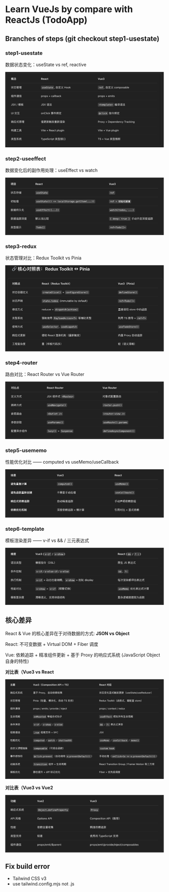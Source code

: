 # Learn VueJs by compare with ReactJs (TodoApp)

## Branches of steps (git checkout step1-usestate)

### step1-usestate

数据状态变化：useState vs ref, reactive

![数据状态变化：useState vs ref, reactive](step1-compare.png)

### step2-useeffect

数据变化后的副作用处理：useEffect vs watch

![数据变化后的副作用处理：useEffect vs watch](step2-compare.png)

### step3-redux

状态管理对比：Redux Toolkit vs Pinia

![状态管理对比：Redux Toolkit vs Pinia](step3-compare.png)

### step4-router

路由对比：React Router vs Vue Router

![路由对比：React Router vs Vue Router](step4-compare.png)

### step5-usememo

性能优化对比 —— computed vs useMemo/useCallback

![性能优化对比 —— computed vs useMemo/useCallback](step5-compare.png)

### step6-template

模板渲染差异 —— v-if vs && / 三元表达式

![模板渲染差异 —— v-if vs && / 三元表达式](step6-compare.png)

## 核心差异

React & Vue 的核心差异在于对待数据的方式: **JSON vs Object**

React: 不可变数据 + Virtual DOM + Fiber 调度

Vue: 依赖追踪 + 精准组件更新 + 基于 Proxy 的响应式系统 (JavaScript Object 自身的特性)

**对比表（Vue3 vs React**

![对比表（Vue3 vs React）](vue3-vs-react.png)

**对比表（Vue3 vs Vue2**

![对比表（Vue3 vs Vue2）](vue3-vs-vue2.png)

## Fix build error

- Tailwind CSS v3
- use tailwind.config.mjs not .js
